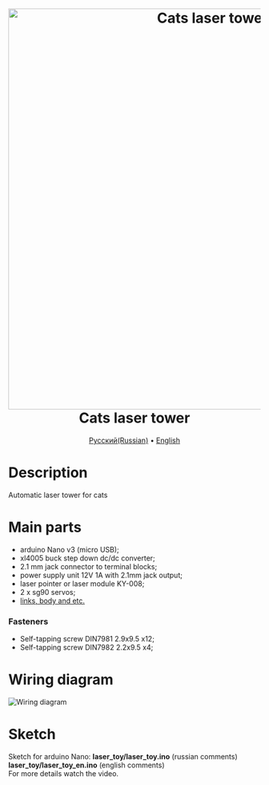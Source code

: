 <h1 align="center">
  <a href="https://youtu.be/sZ_J02TyHJI"><img src="https://github.com/TrashRobotics/LaserCatToy/blob/main/img/laser_toy.jpg" alt="Cats laser tower" width="800"></a>
  <br>
    Cats laser tower
  <br>
</h1>

<p align="center">
  <a href="https://github.com/TrashRobotics/LaserCatToy/blob/main/README.md">Русский(Russian)</a> •
  <a href="https://github.com/TrashRobotics/LaserCatToy/blob/main/README-en.md">English</a> 
</p>

# Description
Automatic laser tower for cats

# Main parts
* arduino Nano v3 (micro USB);
* xl4005 buck step down dc/dc converter;
* 2.1 mm jack connector to terminal blocks;
* power supply unit 12V 1A with 2.1mm jack output;
* laser pointer or laser module KY-008;
* 2 x sg90 servos;
* [links, body and etc.](https://www.thingiverse.com/thing:5090294)

### Fasteners
* Self-tapping screw DIN7981 2.9x9.5 x12;
* Self-tapping screw DIN7982 2.2x9.5 x4;

# Wiring diagram
![Wiring diagram](https://github.com/TrashRobotics/LaserCatToy/blob/main/img/schematic.png)

# Sketch
Sketch for arduino Nano: **laser_toy/laser_toy.ino** (russian comments)       
**laser_toy/laser_toy_en.ino** (english comments)       
For more details watch the video.

